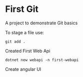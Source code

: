 # First Git

A project to demonstrate Git basics

To stage a file use:

```
git add .
```

Created First Web Api

```
dotnet new webapi -n first-webapi
```

Create angular UI